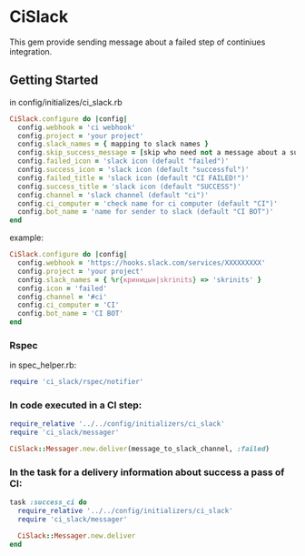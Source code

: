 # CiSlack

This gem provide sending message about a failed step of continiues integration.

## Getting Started

in config/initializes/ci_slack.rb

```ruby
CiSlack.configure do |config|
  config.webhook = 'ci webhook'
  config.project = 'your project'
  config.slack_names = { mapping to slack names }
  config.skip_success_message = [skip who need not a message about a success pass of ci]
  config.failed_icon = 'slack icon (default "failed")'
  config.success_icon = 'slack icon (default "successful")'
  config.failed_title = 'slack icon (default "CI FAILED!")'
  config.success_title = 'slack icon (default "SUCCESS")'
  config.channel = 'slack channel (default "ci")'
  config.ci_computer = 'check name for ci computer (default "CI")'
  config.bot_name = 'name for sender to slack (default "CI BOT")'
end
```

example:

```ruby
CiSlack.configure do |config|
  config.webhook = 'https://hooks.slack.com/services/XXXXXXXXX'
  config.project = 'your project'
  config.slack_names = { %r{криницын|skrinits} => 'skrinits' }
  config.icon = 'failed'
  config.channel = '#ci'
  config.ci_computer = 'CI'
  config.bot_name = 'CI BOT'
end
```

### Rspec

in spec_helper.rb:

```ruby
require 'ci_slack/rspec/notifier'
```

### In code executed in a CI step:

```ruby
require_relative '../../config/initializers/ci_slack'
require 'ci_slack/messager'

CiSlack::Messager.new.deliver(message_to_slack_channel, :failed)
```

### In the task for a delivery information about success a pass of CI:
```ruby
task :success_ci do
  require_relative '../../config/initializers/ci_slack'
  require 'ci_slack/messager'

  CiSlack::Messager.new.deliver
end
```